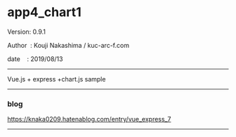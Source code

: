 ﻿# app4_chart1

 Version: 0.9.1

 Author  : Kouji Nakashima / kuc-arc-f.com

 date    : 2019/08/13

***
Vue.js + express +chart.js sample


***
### blog

https://knaka0209.hatenablog.com/entry/vue_express_7

***

